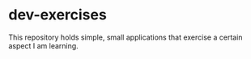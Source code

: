 # dev-exercises
This repository holds simple, small applications that exercise a certain aspect I am learning.
